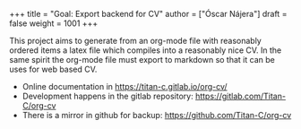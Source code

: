 +++
title = "Goal: Export backend for CV"
author = ["Óscar Nájera"]
draft = false
weight = 1001
+++

This project aims to generate from an org-mode file with reasonably ordered
items a latex file which compiles into a reasonably nice CV. In the same
spirit the org-mode file must export to markdown so that it can be uses for
web based CV.

-   Online documentation in <https://titan-c.gitlab.io/org-cv/>
-   Development happens in the gitlab repository: <https://gitlab.com/Titan-C/org-cv>
-   There is a mirror in github for backup: <https://github.com/Titan-C/org-cv>
